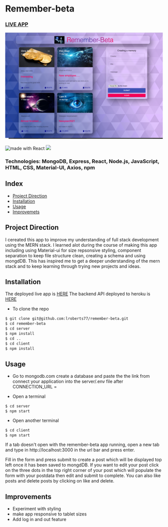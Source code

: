 # Remember-beta
### [LIVE APP](https://remember-beta.netlify.app/)
<div>
<img src="client/src/images/beta.png" />
</div>
&nbsp
<div>
<img src="https://img.shields.io/badge/made%20with-React-green.svg?logo=react&colorA=000000&colorB=be33ff" alt="made with React" />

<img src="https://api.netlify.com/api/v1/badges/8200716c-c34f-4082-83a8-ce1ac948b627/deploy-status" />
</div>


### Technologies: MongoDB, Express, React, Node.js, JavaScript, HTML, CSS, Material-UI, Axios, npm

## Index
* [Project Direction](#Project)
* [Installation](#Install)
* [Usage](#Usage)
* [Improvemets](#Improvements)

## <a name="Project">Project Direction</a>
I cereated this app to improve my understanding of full stack development using the MERN stack. I learned alot during the course of making this app including using Material-ui for size repsonsive styling, component separation to keep file structure clean, creating a schema and using mongdDB. This has inspired me to get a deeper understanding of the mern stack and to keep learning through trying new projects and ideas.

## <a name="Install">Installation</a>
The deployed live app is [HERE](https://remember-beta.netlify.app/)
The backend API deployed to heroku is [HERE](https://remember-beta.herokuapp.com/posts)

* To clone the repo
```shell
$ git clone git@github.com:lroberts77/remember-beta.git
$ cd remember-beta
$ cd server
$ npm install
$ cd ..
$ cd client
$ npm install
```

## <a name="Usage">Usage</a>
* Go to mongodb.com create a database and paste the the link from connect your application into the server/.env file after CONNECTION_URL =

* Open a terminal
```shell
$ cd server
$ npm start
```
* Open another terminal 
```shell
$ cd client
$ npm start
```

If a tab doesn't open with the remember-beta app running, open a new tab and type in http://localhost:3000 in the url bar and press enter.

Fill in the form and press submit to create a post which will be displayed top left once it has been saved to mongdDB. If you want to edit your post click on the three dots in the top right corner of your post which will populate the form with your postdata then edit and submit to complete. You can also like posts and delete posts by clicking on like and delete.

## <a name="Improvements">Improvements</a>
* Experiment with styling
* make app responsive to tablet sizes
* Add log in and out feature